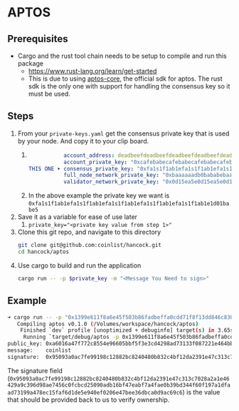 # APTOS
## Prerequisites
- Cargo and the rust tool chain needs to be setup to compile and run this package
  - https://www.rust-lang.org/learn/get-started
  - This is due to using [aptos-core](https://github.com/aptos-labs/aptos-core), the official sdk
    for aptos. The rust sdk is the only one with support for handling the consensus key so it must
    be used.

## Steps
1. From your `private-keys.yaml` get the consensus private key that is used by your node. And copy it to your clip board.
   1. ```yaml
                 account_address: deadbeefdeadbeefdeadbeefdeadbeefdeadbeefdeadbeefdeadbeefdeadbeef
                 account_private_key: "0xcafebabecafebabecafebabecafebabecafebabecafebabecafebabecafebabe"
      THIS ONE ➤ consensus_private_key: "0xfa1s1f1ab1efa1s1f1ab1efa1s1f1ab1efa1s1f1ab1efa1s1f1ab1e1d01babe5"
                 full_node_network_private_key: "0xbaaaaaadb0bababebaaaaaadb0bababebaaaaaadb0bababebaaaaaadb0bababe"
                 validator_network_private_key: "0x0d15ea5e0d15ea5e0d15ea5e0d15ea5e0d15ea5e0d15ea5e0d15ea5e0d15ea5e"
      ```
   1. In the above example the private key we want is
      `0xfa1s1f1ab1efa1s1f1ab1efa1s1f1ab1efa1s1f1ab1efa1s1f1ab1e1d01babe5`
1. Save it as a variable for ease of use later
   1. `private_key="<private key value from step 1>"`
1. Clone this git repo, and navigate to this directory
   ```bash
   git clone git@github.com:coinlist/hancock.git
   cd hancock/aptos
   ```
1. Use cargo to build and run the application
   ```bash
   cargo run -- -p $private_key -m "<Message You Need to sign>"
   ```

## Example
```bash
➜ cargo run -- -p "0x1399e611f8a6e45f503b86fadbeffa0cdd71f8f13dd846c8300d0cec370e16f9" -m "coinlist"
   Compiling aptos v0.1.0 (/Volumes/workspace/hancock/aptos)
    Finished `dev` profile [unoptimized + debuginfo] target(s) in 3.65s
     Running `target/debug/aptos -p 0x1399e611f8a6e45f503b86fadbeffa0cdd71f8f13dd846c8300d0cec370e16f9 -m coinlist`
public_key: 0xa6016a47f772c8554e96605bbf5f3e3cd4298ad73133f087221e464bb12f546f4fb135acfa7dcc68e0503842ae3f1f5c
message:    coinlist
signature:  0x95093a0ac7fe99198c12882bc8240480b832c4bf12da2391e47c313c7028a2a1e46429a9c396d98ae7456c0fcbcd25090adb16bf47eabf7a4fae0b39bd344f60f197a1dfaad73199a478ec15faf6d1de5e940ef0206e47bee36dbca0d9ac69c6
```
The signature field (`0x95093a0ac7fe99198c12882bc8240480b832c4bf12da2391e47c313c7028a2a1e46429a9c396d98ae7456c0fcbcd25090adb16bf47eabf7a4fae0b39bd344f60f197a1dfaad73199a478ec15faf6d1de5e940ef0206e47bee36dbca0d9ac69c6`)
is the value that should be provided back to us to verify ownership.